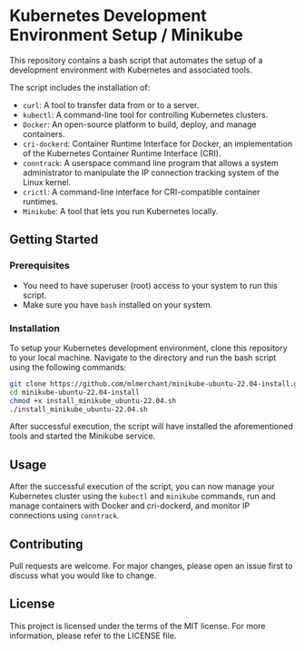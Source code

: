 # Kubernetes Development Environment Setup / Minikube

This repository contains a bash script that automates the setup of a development environment with Kubernetes and associated tools. 

The script includes the installation of:
- `curl`: A tool to transfer data from or to a server.
- `kubectl`: A command-line tool for controlling Kubernetes clusters.
- `Docker`: An open-source platform to build, deploy, and manage containers.
- `cri-dockerd`: Container Runtime Interface for Docker, an implementation of the Kubernetes Container Runtime Interface (CRI).
- `conntrack`: A userspace command line program that allows a system administrator to manipulate the IP connection tracking system of the Linux kernel.
- `crictl`: A command-line interface for CRI-compatible container runtimes.
- `Minikube`: A tool that lets you run Kubernetes locally.

## Getting Started

### Prerequisites
- You need to have superuser (root) access to your system to run this script.
- Make sure you have `bash` installed on your system. 

### Installation
To setup your Kubernetes development environment, clone this repository to your local machine. Navigate to the directory and run the bash script using the following commands:

```bash
git clone https://github.com/mlmerchant/minikube-ubuntu-22.04-install.git
cd minikube-ubuntu-22.04-install
chmod +x install_minikube_ubuntu-22.04.sh
./install_minikube_ubuntu-22.04.sh
```

After successful execution, the script will have installed the aforementioned tools and started the Minikube service.

## Usage
After the successful execution of the script, you can now manage your Kubernetes cluster using the `kubectl` and `minikube` commands, run and manage containers with Docker and cri-dockerd, and monitor IP connections using `conntrack`.

## Contributing
Pull requests are welcome. For major changes, please open an issue first to discuss what you would like to change.

## License
This project is licensed under the terms of the MIT license. For more information, please refer to the LICENSE file.
